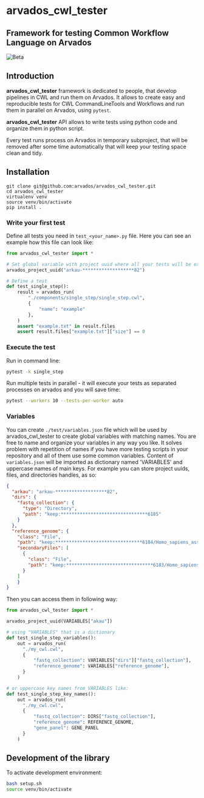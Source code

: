 # arvados_cwl_tester
## Framework for testing Common Workflow Language on Arvados

![Beta](https://img.shields.io/badge/Status-Beta-yellow)

## Introduction

**arvados_cwl_tester** framework is dedicated to people, that develop pipelines in CWL and run them on Arvados. It allows to create easy and reproducible tests for CWL CommandLineTools and Workflows and run them in parallel on Arvados, using `pytest`.

**arvados_cwl_tester** API allows to write tests using python code and organize them in python script. 

Every test runs process on Arvados in temporary subproject, that will be removed after some time automatically that will keep your testing space clean and tidy. 

## Installation


```
git clone git@github.com:arvados/arvados_cwl_tester.git
cd arvados_cwl_tester
virtualenv venv
source venv/bin/activate
pip install .
```

### Write your first test

Define all tests you need in `test_<your_name>.py` file. Here you can see an example how this file can look like:

```python
from arvados_cwl_tester import *

# Set global variable with project uuid where all your tests will be executed:
arvados_project_uuid("arkau-*******************82")

# Define a test
def test_single_step():
    result = arvados_run(
        "./components/single_step/single_step.cwl",
        {
            "name": "example"
        },
    )
    assert "example.txt" in result.files
    assert result.files["example.txt"]["size"] == 0

```

### Execute the test

Run in command line:

```bash
pytest -k single_step
```

Run multiple tests in parallel - it will execute your tests as separated processes on arvados and you will save time: 

```bash
pytest --workers 10 --tests-per-worker auto
```

### Variables

You can create `./test/variables.json` file which will be used by arvados_cwl_tester to create global variables with matching names. You are free to name and organize your variables in any way you like. It solves problem with repetition of names if you have more testing scripts in your repository and all of them use some common variables. Content of `variables.json` will be imported as dictionary named 'VARIABLES' and uppercase names of main keys. For example you can store project uuids, files, and directories handles, as so:

```json
{
  "arkau": "arkau-*******************82",
  "dirs": {
    "fastq_collection": {
      "type": "Directory",
      "path": "keep:********************************6185"
    }
  },
  "reference_genome": {
    "class": "File",
    "path": "keep:********************************6184/Homo_sapiens_assembly38.fasta",
    "secondaryFiles": [
      {
        "class": "File",
        "path": "keep:********************************6183/Homo_sapiens_assembly38.fasta.fai"
      }
    ]
    }
}
```

Then you can access them in following way:

```python
from arvados_cwl_tester import *

arvados_project_uuid(VARIABLES["akau"])

# using "VARIABLES" that is a dictionary
def test_single_step_variables():
    out = arvados_run(
      "./my_cwl.cwl",
      {
          "fastq_collection": VARIABLES["dirs"]["fastq_collection"],
          "reference_genome": VARIABLES["reference_genome"],
      }
    )

# or uppercase key names from VARIABLES like:
def test_single_step_key_names():
    out = arvados_run(
      "./my_cwl.cwl",
      {
          "fastq_collection": DIRS["fastq_collection"],
          "reference_genome": REFERENCE_GENOME,
          "gene_panel": GENE_PANEL
      }
    )

```

## Development of the library

To activate development environment:

```bash
bash setup.sh
source venv/bin/activate

```


